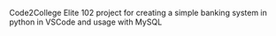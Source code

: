 Code2College Elite 102 project for creating a simple banking system in python in VSCode and usage with MySQL
